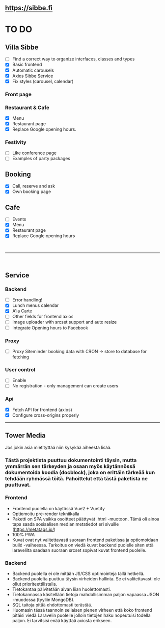 ## <https://sibbe.fi>

# TO DO

## Villa Sibbe

- [ ] Find a correct way to organize interfaces, classes and types
- [x] Basic frontend
- [x] Automatic carousels
- [x] Axios Sibbe Service
- [x] Fix styles (carousel, calendar)

### Front page

### Restaurant & Cafe

- [x] Menu
- [x] Restaurant page
- [x] Replace Google opening hours.

### Festivity

- [ ] Like conference page
- [ ] Examples of party packages

## Booking

- [x] Call, reserve and ask
- [x] Own booking page

## Cafe

- [ ] Events
- [x] Menu
- [x] Restaurant page
- [x] Replace Google opening hours

&nbsp;

---

&nbsp;

## Service

### Backend

- [ ] Error handling!
- [x] Lunch menus calendar
- [x] A'la Carte
- [ ] Other fields for frontend axios
- [ ] Image uploader with srcset support and auto resize
- [ ] Integrate Opening hours to Facebook

### Proxy

- [ ] Proxy Siteminder booking data with CRON -> store to database for fetching

### User control

- [ ] Enable
- [ ] No registration - only management can create users

### Api

- [x] Fetch API for frontend (axios)
- [x] Configure cross-origins properly

---

## Tower Media

Jos jokin asia mietityttää niin kysykää aiheesta lisää.

### Tästä projektista puuttuu dokumentointi täysin, mutta ymmärrän sen tärkeyden ja osaan myös käytännössä dokumentoida koodia (docblock), joka on erittäin tärkeää kun tehdään ryhmässä töitä. Pahoittelut että tästä paketista ne puuttuvat.

### Frontend

- Frontend puolella on käytössä Vue2 + Vuetify
- Optiomoitu pre-render tekniikalla
- Paketti on SPA vaikka osoitteet päättyvät .html -muotoon. Tämä oli ainoa tapa saada sosiaalisen median metatiedot eri sivuille (https://metatags.io/)
- 100% PWA
- Kuvat ovat nyt valitettavasti suoraan frontend paketissa ja optiomoidaan build -vaiheessa. Tarkoitus on viedä kuvat backend puolelle siten että laravelilta saadaan suoraan srcset sopivat kuvat frontend puolelle.

### Backend

- Backend puolella ei ole mitään JS/CSS optimointeja tällä hetkellä.
- Backend puolelta puuttuu täysin virheiden hallinta. Se ei valitettavasti ole ollut prioriteettilistalla.
- Tietokantaa päivitetään aivan liian huolettomasti.
- Tietokannassa käsitellään tietoja mahdollisimman paljon vapaassa JSON -muodossa (tyyliin MongoDB).
- SQL taitoja pitää ehdottomasti terästää.
- Huomasin tässä taannoin sellaisen pienen virheen että koko frontend pitäisi viedä Laravelin puolelle jolloin tietojen haku nopeutuisi todella paljon. Ei tarvitsisi enää käyttää axiosta erikseen.
